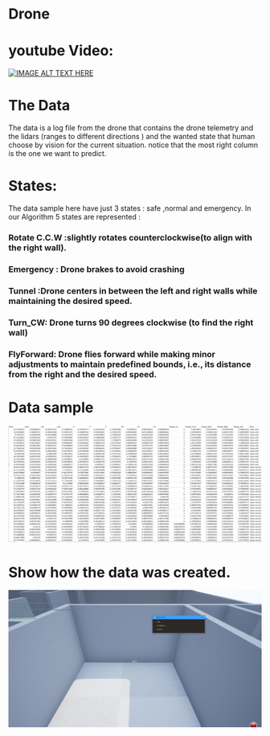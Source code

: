 # Drone

# youtube Video:

[![IMAGE ALT TEXT HERE](https://img.youtube.com/vi/8g3Wo9dBc7I/0.jpg)](https://www.youtube.com/watch?v=8g3Wo9dBc7I)

# The Data

The	data	is	a	log	file	from	the	drone	that	contains	the	drone	telemetry	and	the	lidars
(ranges	to	different	directions	)	and	the	wanted	state	that	human	choose	by	vision	for
the	current	situation.
notice	that	the	most	right	column	is	the	one	we	want	to	predict.


# States:
 The data sample here have just 3 states : safe ,normal and emergency.
 In our Algorithm 5  states are represented : 

 ###  Rotate C.C.W :slightly rotates counterclockwise(to align with the right wall).
        
 ### Emergency : Drone brakes to avoid crashing
       
 ### Tunnel :Drone centers in between the left and right walls while maintaining the  desired speed.
       
 ### Turn_CW: Drone turns 90 degrees clockwise (to find the right wall)
     
 ### FlyForward: Drone flies forward while making minor adjustments to maintain predefined bounds, i.e., its distance from the right and the desired speed.
       




# Data sample
![alt text](https://github.com/simon-pikalov/deep_drone/blob/main/photo/data_vis.png?raw=true)

# Show how the data was created.
![alt text](https://github.com/simon-pikalov/deep_drone/blob/main/photo/data_gen.png?raw=true)

 


